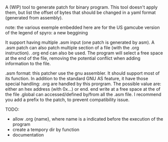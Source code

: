 A (WIP) tool to generate patch for binary program. This tool doesn't apply them, but list the offset of bytes that should be changed in a yaml format (generated from assembly).

note: the various exemple embedded here are for the US gamcube version of the legend of spyro: a new beggining

It support having multiple .asm input (one patch is generated by asm).
A .asm patch can also patch multiple section of a file (with the .org instruction).
.org end can also be used. The program will select a free space at the end of the file, removing the potential conflict when adding information to the file.

.asm format:
this patcher use the gnu assembler. It should support most of its function. In addition to the standard GNU AS feature, it have those special handling:
.org are handled by this prorgram. The possible value are: either an hex address (with 0x...) or end. end write at a free space at the of the file
.global can accessed/defined by/from all the .asm file. I recommend you add a prefix to the patch, to prevent compatibility issue.

TODO:
- allow .org {name}, where name is a indicated before the execution of the program
- create a tempory dir by function
- documentation
